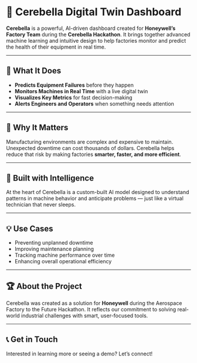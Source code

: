 # 🧠 Cerebella Digital Twin Dashboard

**Cerebella** is a powerful, AI-driven dashboard created for **Honeywell’s Factory Team** during the **Cerebella Hackathon**. It brings together advanced machine learning and intuitive design to help factories monitor and predict the health of their equipment in real time.

---

## 🌟 What It Does

- **Predicts Equipment Failures** before they happen
- **Monitors Machines in Real Time** with a live digital twin
- **Visualizes Key Metrics** for fast decision-making
- **Alerts Engineers and Operators** when something needs attention

---

## 🎯 Why It Matters

Manufacturing environments are complex and expensive to maintain. Unexpected downtime can cost thousands of dollars. Cerebella helps reduce that risk by making factories **smarter, faster, and more efficient**.

---

## 🧠 Built with Intelligence

At the heart of Cerebella is a custom-built AI model designed to understand patterns in machine behavior and anticipate problems — just like a virtual technician that never sleeps.

---

## 💡 Use Cases

- Preventing unplanned downtime
- Improving maintenance planning
- Tracking machine performance over time
- Enhancing overall operational efficiency

---

## 🏆 About the Project

Cerebella was created as a solution for **Honeywell** during the Aerospace Factory to the Future Hackathon. It reflects our commitment to solving real-world industrial challenges with smart, user-focused tools.

---

## 📞 Get in Touch

Interested in learning more or seeing a demo? Let’s connect!
